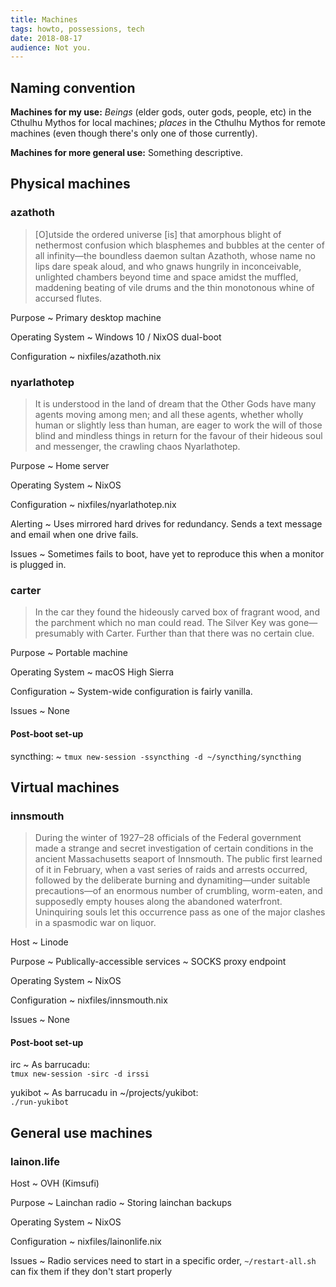 ```yaml
---
title: Machines
tags: howto, possessions, tech
date: 2018-08-17
audience: Not you.
---
```


Naming convention
-----------------

**Machines for my use:** *Beings* (elder gods, outer gods, people,
etc) in the Cthulhu Mythos for local machines; *places* in the Cthulhu
Mythos for remote machines (even though there's only one of those
currently).

**Machines for more general use:** Something descriptive.

Physical machines
-----------------

### azathoth ###

> [O]utside the ordered universe [is] that amorphous blight of nethermost confusion which blasphemes
> and bubbles at the center of all infinity—the boundless daemon sultan Azathoth, whose name no lips
> dare speak aloud, and who gnaws hungrily in inconceivable, unlighted chambers beyond time and
> space amidst the muffled, maddening beating of vile drums and the thin monotonous whine of
> accursed flutes.

Purpose
  ~ Primary desktop machine

Operating System
  ~ Windows 10 / NixOS dual-boot

Configuration
  ~ nixfiles/azathoth.nix

### nyarlathotep ###

> It is understood in the land of dream that the Other Gods have many agents moving among men; and
> all these agents, whether wholly human or slightly less than human, are eager to work the will of
> those blind and mindless things in return for the favour of their hideous soul and messenger, the
> crawling chaos Nyarlathotep.

Purpose
  ~ Home server

Operating System
  ~ NixOS

Configuration
  ~ nixfiles/nyarlathotep.nix

Alerting
  ~ Uses mirrored hard drives for redundancy. Sends a text message and
  email when one drive fails.

Issues
  ~ Sometimes fails to boot, have yet to reproduce this when a monitor is plugged in.

### carter ###

> In the car they found the hideously carved box of fragrant wood, and the parchment which no man
> could read. The Silver Key was gone—presumably with Carter. Further than that there was no certain
> clue.

Purpose
  ~ Portable machine

Operating System
  ~ macOS High Sierra

Configuration
  ~ System-wide configuration is fairly vanilla.

Issues
  ~ None

#### Post-boot set-up ####

syncthing:
  ~ `tmux new-session -ssyncthing -d ~/syncthing/syncthing`

Virtual machines
----------------

### innsmouth ###

> During the winter of 1927–28 officials of the Federal government made a strange and secret
> investigation of certain conditions in the ancient Massachusetts seaport of Innsmouth. The public
> first learned of it in February, when a vast series of raids and arrests occurred, followed by the
> deliberate burning and dynamiting—under suitable precautions—of an enormous number of crumbling,
> worm-eaten, and supposedly empty houses along the abandoned waterfront. Uninquiring souls let this
> occurrence pass as one of the major clashes in a spasmodic war on liquor.

Host
  ~ Linode

Purpose
  ~ Publically-accessible services
  ~ SOCKS proxy endpoint

Operating System
  ~ NixOS

Configuration
  ~ nixfiles/innsmouth.nix

Issues
  ~ None

#### Post-boot set-up ####

irc
  ~ As barrucadu:<br/>
    `tmux new-session -sirc -d irssi`

yukibot
  ~ As barrucadu in ~/projects/yukibot:<br/>
    `./run-yukibot`

General use machines
--------------------

### lainon.life ###

Host
  ~ OVH (Kimsufi)

Purpose
  ~ Lainchan radio
  ~ Storing lainchan backups

Operating System
  ~ NixOS

Configuration
  ~ nixfiles/lainonlife.nix

Issues
  ~ Radio services need to start in a specific order,
  `~/restart-all.sh` can fix them if they don't start properly
